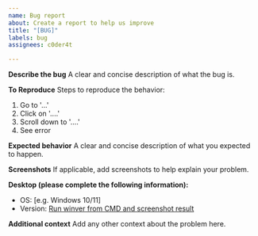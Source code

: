 ```yaml
---
name: Bug report
about: Create a report to help us improve
title: "[BUG]"
labels: bug
assignees: c0der4t

---
```


**Describe the bug**
A clear and concise description of what the bug is.

**To Reproduce**
Steps to reproduce the behavior:
1. Go to '...'
2. Click on '....'
3. Scroll down to '....'
4. See error

**Expected behavior**
A clear and concise description of what you expected to happen.

**Screenshots**
If applicable, add screenshots to help explain your problem.

**Desktop (please complete the following information):**
 - OS: [e.g. Windows 10/11]
 - Version: [Run winver from CMD and screenshot result](https://kb.netgear.com/20246/Using-Winver-command-to-find-the-Windows-version)

**Additional context**
Add any other context about the problem here.
